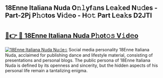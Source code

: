 ## 18Enne Italiana Nuda O𝚗𝚕yf𝚊ns L𝚎a𝚔ed N𝚞𝚍es - Part-2Pj P𝚑𝚘tos Vi𝚍𝚎o - H𝚘𝚝 Part L𝚎a𝚔s D2JTI

# <h2><a href="http://kf2spc4.oniu.top/?m=18Enne+Italiana+Nuda">🔗👉 🔴 18Enne Italiana Nuda P𝚑ot𝚘𝚜 V𝚒d𝚎o</a></h2>

[![18Enne Italiana Nuda Nu𝚍e𝚜](https://i.imgur.com/0qMVB7G.gif)](http://kf2spc4.oniu.top/?m=18Enne+Italiana+Nuda)
Social media personality 18Enne Italiana Nuda, acclaimed for publishing dance and lifestyle material, consisting of presentations and personal blogs. The public persona of 18Enne Italiana Nuda is defined by its openness and sincerity, but the hidden aspects of his personal life remain a tantalizing enigma.  
